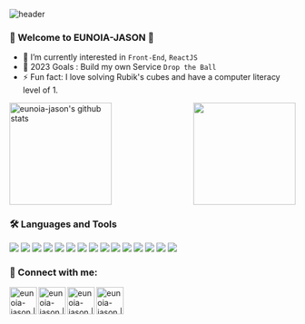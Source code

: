 ![header](https://capsule-render.vercel.app/api?type=waving&color=gradient&width=500&height=250&section=header&text=EUNOIA-JASON&desc=JinseoKim's%20github&fontSize=90&descAlign=75&descAlignY=65)

### 🌈 Welcome to EUNOIA-JASON 👋
- 🌱 I’m currently interested in `Front-End`, `ReactJS`
- 🥅 2023 Goals : Build my own Service `Drop the Ball`
- ⚡ Fun fact: I love solving Rubik's cubes and have a computer literacy level of 1.

<div style="display: flex; width: 100%; justify-content: space-between;">
<a href="https://github.com/eunoia-jason"><img align="center" style="height:180px" src="https://github-readme-stats.vercel.app/api?username=eunoia-jason&show_icons=true&include_all_commits=true&theme=holi&hide_border=true" alt="eunoia-jason's github stats" /></a>
<a href="https://github.com/eunoia-jason"><img align="center" style="height:180px" src="https://github-readme-stats.vercel.app/api/top-langs/?username=eunoia-jason&layout=compact&theme=holi&hide_border=true" /></a>
</div>

### 🛠 Languages and Tools

<img src="https://img.shields.io/badge/HTML5-E34F26?style=for-the-badge&logo=HTML5&logoColor=white"/> </t>
<img src="https://img.shields.io/badge/CSS3-1572B6?style=for-the-badge&logo=CSS3&logoColor=white"/> 
<img src="https://img.shields.io/badge/JAVASCRIPT-F7DF1E?style=for-the-badge&logo=JavaScript&logoColor=white"/>
<img src="https://img.shields.io/badge/REACT-61DAFB?style=for-the-badge&logo=React&logoColor=white"/>
<img src="https://img.shields.io/badge/STYLED COMPONENTS-DB7093?style=for-the-badge&logo=Styled-components&logoColor=white"/>
<img src="https://img.shields.io/badge/NODE.JS-339933?style=for-the-badge&logo=Node.js&logoColor=white"/>
<img src="https://img.shields.io/badge/VITE-646CFF?style=for-the-badge&logo=Vite&logoColor=white"/>
<img src="https://img.shields.io/badge/MATTER.JS-4B5562?style=for-the-badge&logo=Matter.js&logoColor=white"/>
<img src="https://img.shields.io/badge/C-A8B9CC?style=for-the-badge&logo=C&logoColor=white"/>
<img src="https://img.shields.io/badge/JAVA-23ED8B?style=for-the-badge&logo=Java&logoColor=white"/>
<img src="https://img.shields.io/badge/PYTHON-3776AB?style=for-the-badge&logo=Python&logoColor=white"/>
<img src="https://img.shields.io/badge/FLUTTER-02569B?style=for-the-badge&logo=Flutter&logoColor=white"/>
<img src="https://img.shields.io/badge/DART-0175C2?style=for-the-badge&logo=Dart&logoColor=white"/>
<img src="https://img.shields.io/badge/FIREBASE-FFCA28?style=for-the-badge&logo=Firebase&logoColor=white"/>
<img src="https://img.shields.io/badge/FIGMA-F24E1E?style=for-the-badge&logo=Figma&logoColor=white"/>

### 📨 Connect with me:

[<img align="left" alt="eunoia-jason | velog" width="48px" src="https://img.icons8.com/color/48/000000/blog.png" />][website]
[<img align="left" alt="eunoia-jason | LinkedIn" width="48px" src="https://img.icons8.com/color/48/000000/linkedin.png" />][linkedin]
[<img align="left" alt="eunoia-jason | Disquiet" width="48px" src="https://media.disquiet.io/images/product/thumbnail/33a20baaee7cde30da7a06f262c77972c6ae5821c04823ebfa41864b2e3ea4bc" />][disquiet]
[<img align="left" alt="eunoia-jason | Instagram" width="48px" src="https://img.icons8.com/color/48/000000/instagram-new--v2.png" />][instagram]

[website]: https://velog.io/@jinseo0705
[linkedin]: https://www.linkedin.com/in/jinseo-kim-51b575262/
[disquiet]: https://disquiet.io/@eunoia_
[instagram]: https://www.instagram.com/jjin.json/
